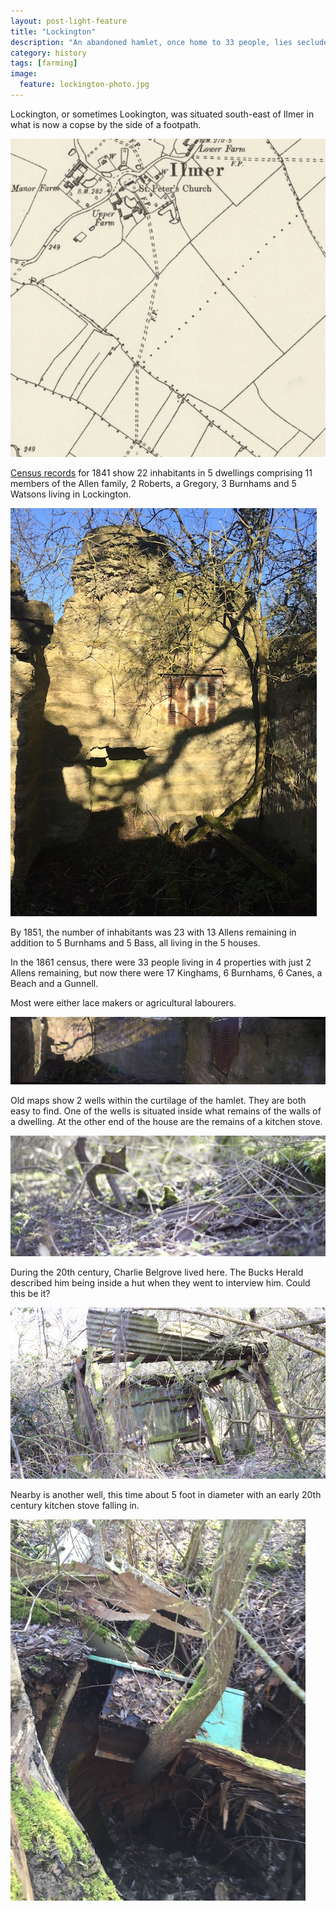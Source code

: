 ```yaml
---
layout: post-light-feature
title: "Lockington"
description: "An abandoned hamlet, once home to 33 people, lies secluded in undergrowth just off a popular footpath."
category: history
tags: [farming]
image:
  feature: lockington-photo.jpg
---
```


Lockington, or sometimes Lookington, was situated south-east of Ilmer in what is now a copse by the side of a footpath.

![Lockington map](/images/lockington.jpg)

[Census records](http://www.saunderton.demon.co.uk/basic_saunderton/pdf/lockington%20all%20years.pdf) for 1841 show 22 inhabitants in 5 dwellings comprising 11 members of the Allen family, 2 Roberts, a Gregory, 3 Burnhams and 5 Watsons living in Lockington.

![Building](/images/lockington-dwelling.jpg)

By 1851, the number of inhabitants was 23 with 13 Allens remaining in addition to 5 Burnhams and 5 Bass, all living in the 5 houses.

In the 1861 census, there were 33 people living in 4 properties with just 2 Allens remaining, but now there were 17 Kinghams, 6 Burnhams, 6 Canes, a Beach and a Gunnell.

Most were either lace makers or agricultural labourers.

![Interior](/images/lockington-dwelling-interior.jpg)

Old maps show 2 wells within the curtilage of the hamlet. They are both easy to find. One of the wells is situated inside what remains of the walls of a dwelling. At the other end of the house are the remains of a kitchen stove.

![Stove](/images/lockington-stove.jpg)

During the 20th century, Charlie Belgrove lived here. The Bucks Herald described him being inside a hut when they went to interview him. Could this be it?

![Charlies Hut?](/images/lockington-hut.jpg)

Nearby is another well, this time about 5 foot in diameter with an early 20th century kitchen stove falling in.

![Another well](/images/lockington-well2.jpg)
